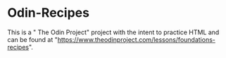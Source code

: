 # Odin-Recipes

This is a " The Odin Project" project with the intent to practice HTML and can be found at "https://www.theodinproject.com/lessons/foundations-recipes".